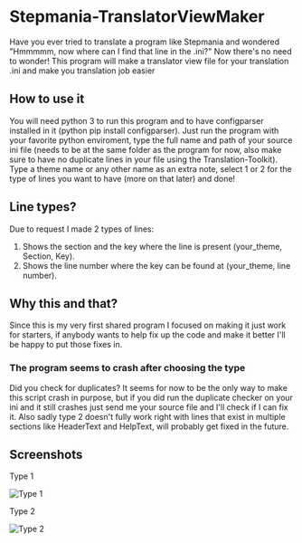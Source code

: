 # Stepmania-TranslatorViewMaker
Have you ever tried to translate a program like Stepmania and wondered "Hmmmmm, now where can I find that line in the .ini?"
Now there's no need to wonder!
This program will make a translator view file for your translation .ini and make you translation job easier
## How to use it
You will need python 3 to run this program and to have configparser installed in it (python pip install configparser).
Just run the program with your favorite python enviroment, type the full name and path of your source ini file (needs to be at the same folder as the program for now, also make sure to have no duplicate lines in your file using the Translation-Toolkit).
Type a theme name or any other name as an extra note, select 1 or 2 for the type of lines you want to have (more on that later) and done!
## Line types?
Due to request I made 2 types of lines:
1. Shows the section and the key where the line is present (your_theme, Section, Key).
2. Shows the line number where the key can be found at (your_theme, line number).

## Why this and that?
Since this is my very first shared program I focused on making it just work for starters, if anybody wants to help fix up the code and make it better I'll be happy to put those fixes in.

### The program seems to crash after choosing the type
Did you check for duplicates? It seems for now to be the only way to make this script crash in purpose, but if you did run the duplicate checker on your ini and it still crashes just send me your source file and I'll check if I can fix it.
Also sadly type 2 doesn't fully work right with lines that exist in multiple sections like HeaderText and HelpText, will probably get fixed in the future.

## Screenshots
Type 1

![Type 1](https://user-images.githubusercontent.com/74380856/109875232-de27c480-7c78-11eb-81c1-81b521c40eed.jpg)

Type 2

![Type 2](https://user-images.githubusercontent.com/74380856/109876059-f6e4aa00-7c79-11eb-82bc-52a04f7cb97e.jpg)
